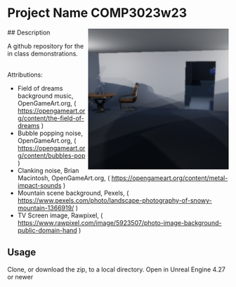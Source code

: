 # Project Name  COMP3023w23
<img src="Saved/AutoScreenshot.png" width="320"  align="right" />
## Description

A github repository for the in class demonstrations.<br><br> 

Attributions:
- Field of dreams background music, OpenGameArt.org,  ( https://opengameart.org/content/the-field-of-dreams )
- Bubble popping noise, OpenGameArt.org, ( https://opengameart.org/content/bubbles-pop )
- Clanking noise, Brian Macintosh, OpenGameArt.org, ( https://opengameart.org/content/metal-impact-sounds )
- Mountain scene background, Pexels, ( https://www.pexels.com/photo/landscape-photography-of-snowy-mountain-1366919/ )
- TV Screen image, Rawpixel, ( https://www.rawpixel.com/image/5923507/photo-image-background-public-domain-hand )

## Usage
Clone, or download the zip, to a local directory. Open in Unreal Engine 4.27 or newer

